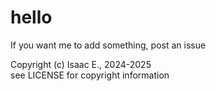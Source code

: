 # hello
If you want me to add something, post an issue

Copyright (c) Isaac E., 2024-2025
<br>
see LICENSE for copyright information
